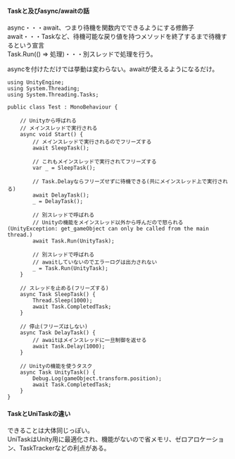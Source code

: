 #### Taskと及びasync/awaitの話
async・・・await、つまり待機を関数内でできるようにする修飾子  
await・・・Taskなど、待機可能な戻り値を持つメソッドを終了するまで待機するという宣言  
Task.Run(() => 処理)・・・別スレッドで処理を行う。

asyncを付けただけでは挙動は変わらない。awaitが使えるようになるだけ。
```
using UnityEngine;
using System.Threading;
using System.Threading.Tasks;

public class Test : MonoBehaviour {

    // Unityから呼ばれる
    // メインスレッドで実行される
    async void Start() {
        // メインスレッドで実行されるのでフリーズする
        await SleepTask();

        // これもメインスレッドで実行されてフリーズする
        var _ = SleepTask();

        // Task.Delayならフリーズせずに待機できる(共にメインスレッド上で実行される)
        await DelayTask();
        _ = DelayTask();

        // 別スレッドで呼ばれる
        // Unityの機能をメインスレッド以外から呼んだので怒られる(UnityException: get_gameObject can only be called from the main thread.)
        await Task.Run(UnityTask);

        // 別スレッドで呼ばれる
        // awaitしていないのでエラーログは出力されない
        _ = Task.Run(UnityTask);
    }

    // スレッドを止める(フリーズする)
    async Task SleepTask() {
        Thread.Sleep(1000);
        await Task.CompletedTask;
    }

    // 停止(フリーズはしない)
    async Task DelayTask() {
        // awaitはメインスレッドに一旦制御を返せる
        await Task.Delay(1000);
    }

    // Unityの機能を使うタスク
    async Task UnityTask() {
        Debug.Log(gameObject.transform.position);
        await Task.CompletedTask;
    }
}
```

#### TaskとUniTaskの違い
できることは大体同じっぽい。  
UniTaskはUnity用に最適化され、機能がないので省メモリ、ゼロアロケーション、TaskTrackerなどの利点がある。  
